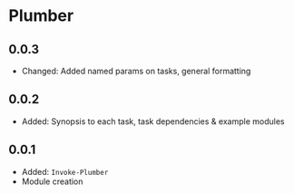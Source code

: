 # Plumber

## 0.0.3

- Changed: Added named params on tasks, general formatting


## 0.0.2

- Added: Synopsis to each task, task dependencies & example modules

## 0.0.1

- Added: `Invoke-Plumber`
- Module creation
